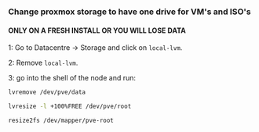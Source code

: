 ### Change proxmox storage to have one drive for VM's and ISO's

#### **ONLY ON A FRESH INSTALL OR YOU WILL LOSE DATA**

1: Go to Datacentre -> Storage and click on `local-lvm`.

2: Remove `local-lvm`.

3: go into the shell of the node and run:

```bash
lvremove /dev/pve/data 
```

```bash
lvresize -l +100%FREE /dev/pve/root 
 ```

```bash
resize2fs /dev/mapper/pve-root 
```